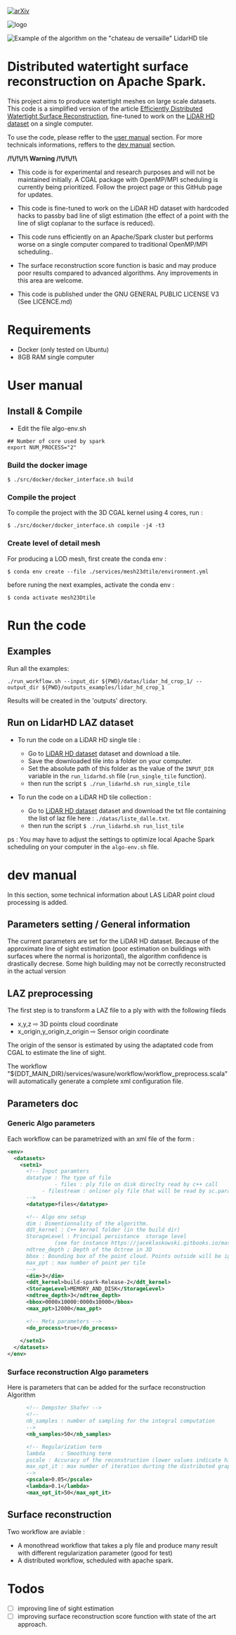 [![arXiv](https://img.shields.io/badge/arXiv-Paper-<COLOR>.svg)](https://hal.science/hal-03380593/file/2021216131.pdf)

![logo](./doc/logo.jpeg)

![Example of the algorithm on the "chateau de versaille" LidarHD tile](./doc/header.jpeg)


# Distributed watertight surface reconstruction on Apache Spark. 

This project aims to produce watertight meshes on large scale datasets. This code is a simplified version of the article [Efficiently Distributed Watertight Surface Reconstruction](https://lcaraffa.github.io/edwsr/), fine-tuned to work on the [LiDAR HD dataset](https://geoservices.ign.fr/lidarhd) on a single computer.

To use the code, please reffer to the [user manual](#user-manual) section.
For more technicals informations, reffers to the [dev manual](#dev-manual) section.

 **/!\\/!\\/!\\   Warning  /!\\/!\\/!\\**
- This code is for experimental and research purposes and will not be maintained initially. A CGAL package with OpenMP/MPI scheduling is currently being prioritized. Follow the project page or this GitHub page for updates.
- This code is fine-tuned to work on the LiDAR HD dataset with hardcoded hacks to passby bad line of sligt estimation (the effect of a point with the line of sligt coplanar to the surface is reduced).
- This code runs efficiently on an Apache/Spark cluster but performs worse on a single computer compared to traditional OpenMP/MPI scheduling..
- The surface reconstruction score function is basic and may produce poor results compared to advanced algorithms. Any improvements in this area are welcome. 

- This code is published under the  GNU GENERAL PUBLIC LICENSE V3 (See LICENCE.md)

# Requirements 
- Docker (only tested on Ubuntu)
- 8GB RAM single computer

# User manual
## Install & Compile 
- Edit the file algo-env.sh 

```console
## Number of core used by spark
export NUM_PROCESS="2"
```

### Build the docker image
```console
$ ./src/docker/docker_interface.sh build
```

### Compile the project 
To compile the project with the 3D CGAL kernel using 4 cores, run :

```console
$ ./src/docker/docker_interface.sh compile -j4 -t3
```

### Create level of detail mesh
For producing a LOD mesh, first create the conda env : 

```console
$ conda env create --file ./services/mesh23dtile/environment.yml
```	

before runing the next examples, activate the conda env :

```console 
$ conda activate mesh23Dtile
```	

# Run the code
## Examples 
Run all the examples:
```console
./run_workflow.sh --input_dir ${PWD}/datas/lidar_hd_crop_1/ --output_dir ${PWD}/outputs_examples/lidar_hd_crop_1

```
Results will be created in the 'outputs' directory.


## Run on LidarHD LAZ dataset 
- To run the code on a LiDAR HD single tile : 
  - Go to [LiDAR HD dataset](https://geoservices.ign.fr/lidarhd) dataset and download a tile.
  - Save the downloaded tile into a folder on your computer.
  - Set the absolute path of this folder as the value of the `INPUT_DIR` variable in the `run_lidarhd.sh` file (`run_single_tile` function).
  - then run the script `$ ./run_lidarhd.sh run_single_tile`

- To run the code on a LiDAR HD tile collection : 
  - Go to [LiDAR HD dataset](https://geoservices.ign.fr/lidarhd) dataset and download the txt file containing the list of laz file here : `./datas/liste_dalle.txt`.
  - then run the script `$ ./run_lidarhd.sh run_list_tile` 

ps : You may have to adjust the settings to optimize local Apache Spark scheduling on your computer  in the `algo-env.sh` file.


# dev manual
In this section, some technical information about LAS LiDAR point cloud processing is added.

## Parameters setting / General information
The current parameters are set for the LiDAR HD dataset.
Because of the approximate line of sight estimation (poor estimation on buildings with surfaces where the normal is horizontal), the algorithm confidence is drastically decrese. Some high building may not be correctly reconstructed in the actual version


## LAZ preprocessing
The first step is to transform a LAZ file to a ply with with the following fileds
  - x,y,z ⇨ 3D points cloud coordinate
  - x_origin,y_origin,z_origin ⇨ Sensor origin coordinate

The origin of the sensor is estimated by using the adaptated code from CGAL to estimate the line of sight.

The workflow "${DDT_MAIN_DIR}/services/wasure/workflow/workflow_preprocess.scala"
will automatically generate a complete xml configuration file.

## Parameters doc 
### Generic Algo parameters
Each workflow can be parametrized with an xml file of the form :
```xml
<env>
  <datasets>
    <setn1>
      <!-- Input paramters 
      datatype : The type of file
      	       - files : ply file on disk direclty read by c++ call
	       - filestream : onliner ply file that will be read by sc.parallelize(...)
      -->
      <datatype>files</datatype>

      <!-- Algo env setup
      dim : Dimentionnality of the algorithm.
      ddt_kernel : C++ kernel folder (in the build dir)
      StorageLevel : Principal persistance  storage level 
      		   (see for instance https://jaceklaskowski.gitbooks.io/mastering-apache-spark/spark-rdd-caching.html)
      ndtree_depth ; Depth of the Octree in 3D
	  bbox : Bounding box of the point cloud. Points outside will be ignored
	  max_ppt : max number of point per tile
      -->
      <dim>3</dim>
      <ddt_kernel>build-spark-Release-2</ddt_kernel>
      <StorageLevel>MEMORY_AND_DISK</StorageLevel>
      <ndtree_depth>3</ndtree_depth>
      <bbox>0000x10000:0000x10000</bbox>
      <max_ppt>12000</max_ppt>

      <!-- Meta parameters -->
      <do_process>true</do_process>
      
    </setn1>
  </datasets>
</env>
```
### Surface reconstruction Algo parameters
Here is parameters that can be added for the surface reconstruction Algorithm
```xml
      <!-- Dempster Shafer -->
      <!-- 
	  nb_samples : number of sampling for the integral computation
	  -->
      <nb_samples>50</nb_samples>

      <!-- Regularization term
      lambda     : Smoothing term		 
	  pscale : Accuracy of the reconstruction (lower values indicate higher precision) 
      max_opt_it : max number of iteration durting the distributed graphcut
      -->
	  <pscale>0.05</pscale>
      <lambda>0.1</lambda>
      <max_opt_it>50</max_opt_it>

```



## Surface reconstruction
Two workflow are aviable :
- A monothread workflow that takes a ply file and produce
many result with different regularization parameter (good for test)
- A distributed workflow, scheduled with apache spark.

# Todos
- ☐ improving line of sight estimation
- ☐ improving surface reconstruction score function with state of the art approach.

